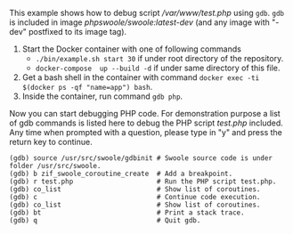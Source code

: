 This example shows how to debug script _/var/www/test.php_ using `gdb`. `gdb` is included in image
_phpswoole/swoole:latest-dev_ (and any image with "-dev" postfixed to its image tag).

1. Start the Docker container with one of following commands
    * `./bin/example.sh start 30` if under root directory of the repository.
    * `docker-compose  up --build -d` if under same directory of this file.
2. Get a bash shell in the container with command `docker exec -ti $(docker ps -qf "name=app") bash`.
3. Inside the container, run command `gdb php`.

Now you can start debugging PHP code. For demonstration purpose a list of gdb commands is listed here to debug the PHP
script _test.php_ included. Any time when prompted with a question, please type in "y" and press the return key to
continue.

```text
(gdb) source /usr/src/swoole/gdbinit # Swoole source code is under folder /usr/src/swoole.
(gdb) b zif_swoole_coroutine_create  # Add a breakpoint.
(gdb) r test.php                     # Run the PHP script test.php.
(gdb) co_list                        # Show list of coroutines.
(gdb) c                              # Continue code execution.
(gdb) co_list                        # Show list of coroutines.
(gdb) bt                             # Print a stack trace.
(gdb) q                              # Quit gdb.
```

